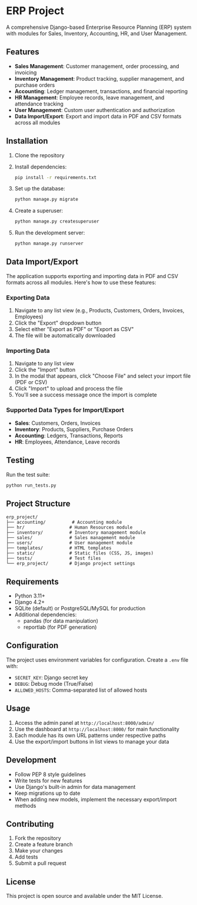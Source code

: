 # ERP Project

A comprehensive Django-based Enterprise Resource Planning (ERP) system with modules for Sales, Inventory, Accounting, HR, and User Management.

## Features

- **Sales Management**: Customer management, order processing, and invoicing
- **Inventory Management**: Product tracking, supplier management, and purchase orders
- **Accounting**: Ledger management, transactions, and financial reporting
- **HR Management**: Employee records, leave management, and attendance tracking
- **User Management**: Custom user authentication and authorization
- **Data Import/Export**: Export and import data in PDF and CSV formats across all modules

## Installation

1. Clone the repository
2. Install dependencies:
   ```bash
   pip install -r requirements.txt
   ```

3. Set up the database:
   ```bash
   python manage.py migrate
   ```

4. Create a superuser:
   ```bash
   python manage.py createsuperuser
   ```

5. Run the development server:
   ```bash
   python manage.py runserver
   ```

## Data Import/Export

The application supports exporting and importing data in PDF and CSV formats across all modules. Here's how to use these features:

### Exporting Data
1. Navigate to any list view (e.g., Products, Customers, Orders, Invoices, Employees)
2. Click the "Export" dropdown button
3. Select either "Export as PDF" or "Export as CSV"
4. The file will be automatically downloaded

### Importing Data
1. Navigate to any list view
2. Click the "Import" button
3. In the modal that appears, click "Choose File" and select your import file (PDF or CSV)
4. Click "Import" to upload and process the file
5. You'll see a success message once the import is complete

### Supported Data Types for Import/Export
- **Sales**: Customers, Orders, Invoices
- **Inventory**: Products, Suppliers, Purchase Orders
- **Accounting**: Ledgers, Transactions, Reports
- **HR**: Employees, Attendance, Leave records

## Testing

Run the test suite:
```bash
python run_tests.py
```

## Project Structure

```
erp_project/
├── accounting/          # Accounting module
├── hr/                 # Human Resources module
├── inventory/          # Inventory management module
├── sales/              # Sales management module
├── users/              # User management module
├── templates/          # HTML templates
├── static/             # Static files (CSS, JS, images)
├── tests/              # Test files
└── erp_project/        # Django project settings
```

## Requirements

- Python 3.11+
- Django 4.2+
- SQLite (default) or PostgreSQL/MySQL for production
- Additional dependencies:
  - pandas (for data manipulation)
  - reportlab (for PDF generation)

## Configuration

The project uses environment variables for configuration. Create a `.env` file with:
- `SECRET_KEY`: Django secret key
- `DEBUG`: Debug mode (True/False)
- `ALLOWED_HOSTS`: Comma-separated list of allowed hosts

## Usage

1. Access the admin panel at `http://localhost:8000/admin/`
2. Use the dashboard at `http://localhost:8000/` for main functionality
3. Each module has its own URL patterns under respective paths
4. Use the export/import buttons in list views to manage your data

## Development

- Follow PEP 8 style guidelines
- Write tests for new features
- Use Django's built-in admin for data management
- Keep migrations up to date
- When adding new models, implement the necessary export/import methods

## Contributing

1. Fork the repository
2. Create a feature branch
3. Make your changes
4. Add tests
5. Submit a pull request

## License

This project is open source and available under the MIT License.
